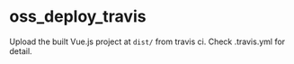 # oss_deploy_travis
Upload the built Vue.js project at `dist/` from travis ci. Check .travis.yml for detail.
